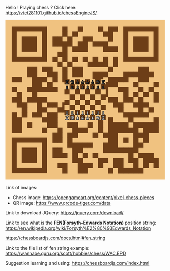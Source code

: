 Hello !
Playing chess ?
Click here: https://viet281101.github.io/chessEngineJS/

[![alt text](./images/ChessEngineQR.png)](https://viet281101.github.io/chessEngineJS/)


Link of images:
- Chess image: https://opengameart.org/content/pixel-chess-pieces
- QR image: https://www.qrcode-tiger.com/data




Link to download JQuery:
https://jquery.com/download/



Link to see what is the **FEN(Forsyth–Edwards Notation)** position string: 
https://en.wikipedia.org/wiki/Forsyth%E2%80%93Edwards_Notation

https://chessboardjs.com/docs.html#fen_string



Link to the file list of fen string example:
https://wannabe.guru.org/scott/hobbies/chess/WAC.EPD


Suggestion learning and using:
https://chessboardjs.com/index.html
